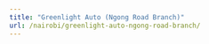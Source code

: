 ```yaml
---
title: "Greenlight Auto (Ngong Road Branch)"
url: /nairobi/greenlight-auto-ngong-road-branch/
---
```

